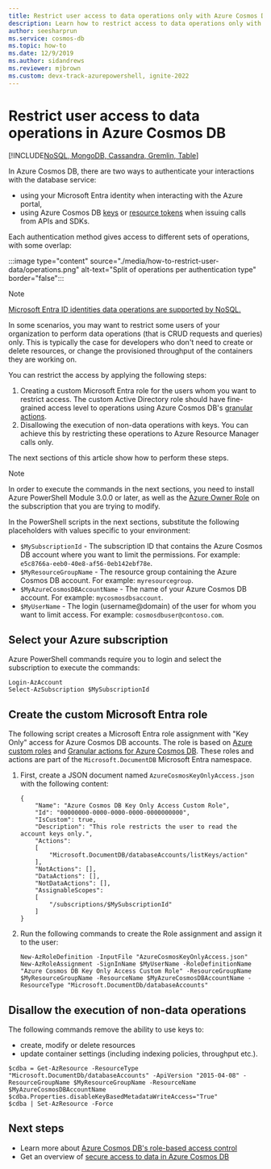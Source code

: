 ```yaml
---
title: Restrict user access to data operations only with Azure Cosmos DB
description: Learn how to restrict access to data operations only with Azure Cosmos DB
author: seesharprun
ms.service: cosmos-db
ms.topic: how-to
ms.date: 12/9/2019
ms.author: sidandrews
ms.reviewer: mjbrown 
ms.custom: devx-track-azurepowershell, ignite-2022
---
```


# Restrict user access to data operations in Azure Cosmos DB
[!INCLUDE[NoSQL, MongoDB, Cassandra, Gremlin, Table](includes/appliesto-nosql-mongodb-cassandra-gremlin-table.md)]

In Azure Cosmos DB, there are two ways to authenticate your interactions with the database service:

- using your Microsoft Entra identity when interacting with the Azure portal,
- using Azure Cosmos DB [keys](database-security.md#primary-keys) or [resource tokens](secure-access-to-data.md#resource-tokens) when issuing calls from APIs and SDKs.

Each authentication method gives access to different sets of operations, with some overlap:

:::image type="content" source="./media/how-to-restrict-user-data/operations.png" alt-text="Split of operations per authentication type" border="false":::

> [!NOTE]
> [Microsoft Entra ID identities data operations are supported by NoSQL.](how-to-setup-rbac.md)

In some scenarios, you may want to restrict some users of your organization to perform data operations (that is CRUD requests and queries) only. This is typically the case for developers who don't need to create or delete resources, or change the provisioned throughput of the containers they are working on.

You can restrict the access by applying the following steps:
1. Creating a custom Microsoft Entra role for the users whom you want to restrict access. The custom Active Directory role should have fine-grained access level to operations using Azure Cosmos DB's [granular actions](../role-based-access-control/resource-provider-operations.md#microsoftdocumentdb).
1. Disallowing the execution of non-data operations with keys. You can achieve this by restricting these operations to Azure Resource Manager calls only.

The next sections of this article show how to perform these steps.

> [!NOTE]
> In order to execute the commands in the next sections, you need to install Azure PowerShell Module 3.0.0 or later, as well as the [Azure Owner Role](../role-based-access-control/built-in-roles.md#owner) on the subscription that you are trying to modify.

In the PowerShell scripts in the next sections, substitute the following placeholders with values specific to your environment:
- `$MySubscriptionId` - The subscription ID that contains the Azure Cosmos DB account where you want to limit the permissions. For example: `e5c8766a-eeb0-40e8-af56-0eb142ebf78e`.
- `$MyResourceGroupName` - The resource group containing the Azure Cosmos DB account. For example: `myresourcegroup`.
- `$MyAzureCosmosDBAccountName` - The name of your Azure Cosmos DB account. For example: `mycosmosdbsaccount`.
- `$MyUserName` - The login (username@domain) of the user for whom you want to limit access. For example: `cosmosdbuser@contoso.com`.

## Select your Azure subscription

Azure PowerShell commands require you to login and select the subscription to execute the commands:

```azurepowershell
Login-AzAccount
Select-AzSubscription $MySubscriptionId
```

<a name='create-the-custom-azure-active-directory-role'></a>

## Create the custom Microsoft Entra role

The following script creates a Microsoft Entra role assignment with "Key Only" access for Azure Cosmos DB accounts. The role is based on [Azure custom roles](../role-based-access-control/custom-roles.md) and [Granular actions for Azure Cosmos DB](../role-based-access-control/resource-provider-operations.md#microsoftdocumentdb). These roles and actions are part of the `Microsoft.DocumentDB` Microsoft Entra namespace.

1. First, create a JSON document named `AzureCosmosKeyOnlyAccess.json` with the following content:

    ```
    {
        "Name": "Azure Cosmos DB Key Only Access Custom Role",
        "Id": "00000000-0000-0000-0000-0000000000",
        "IsCustom": true,
        "Description": "This role restricts the user to read the account keys only.",
        "Actions":
        [
            "Microsoft.DocumentDB/databaseAccounts/listKeys/action"
        ],
        "NotActions": [],
        "DataActions": [],
        "NotDataActions": [],
        "AssignableScopes":
        [
            "/subscriptions/$MySubscriptionId"
        ]
    }
    ```

1. Run the following commands to create the Role assignment and assign it to the user:

    ```azurepowershell
    New-AzRoleDefinition -InputFile "AzureCosmosKeyOnlyAccess.json"
    New-AzRoleAssignment -SignInName $MyUserName -RoleDefinitionName "Azure Cosmos DB Key Only Access Custom Role" -ResourceGroupName $MyResourceGroupName -ResourceName $MyAzureCosmosDBAccountName -ResourceType "Microsoft.DocumentDb/databaseAccounts"
    ```

## Disallow the execution of non-data operations

The following commands remove the ability to use keys to:
- create, modify or delete resources
- update container settings (including indexing policies, throughput etc.).

```azurepowershell
$cdba = Get-AzResource -ResourceType "Microsoft.DocumentDb/databaseAccounts" -ApiVersion "2015-04-08" -ResourceGroupName $MyResourceGroupName -ResourceName $MyAzureCosmosDBAccountName
$cdba.Properties.disableKeyBasedMetadataWriteAccess="True"
$cdba | Set-AzResource -Force
```

## Next steps

- Learn more about [Azure Cosmos DB's role-based access control](role-based-access-control.md)
- Get an overview of [secure access to data in Azure Cosmos DB](secure-access-to-data.md)
